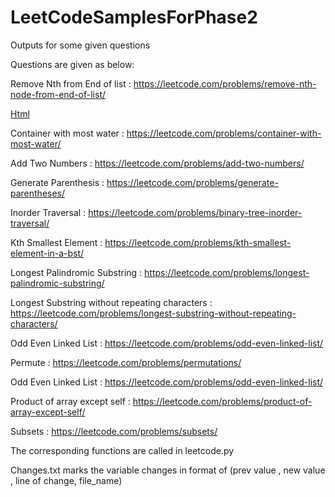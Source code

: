 # LeetCodeSamplesForPhase2
Outputs for some given questions

Questions are given as below:

Remove Nth from End of list : https://leetcode.com/problems/remove-nth-node-from-end-of-list/

[Html](Add2Numbers.html)

Container with most water : https://leetcode.com/problems/container-with-most-water/

Add Two Numbers : https://leetcode.com/problems/add-two-numbers/

Generate Parenthesis : https://leetcode.com/problems/generate-parentheses/

Inorder Traversal : https://leetcode.com/problems/binary-tree-inorder-traversal/

Kth Smallest Element : https://leetcode.com/problems/kth-smallest-element-in-a-bst/

Longest Palindromic Substring : https://leetcode.com/problems/longest-palindromic-substring/

Longest Substring without repeating characters : https://leetcode.com/problems/longest-substring-without-repeating-characters/

Odd Even Linked List : https://leetcode.com/problems/odd-even-linked-list/

Permute : https://leetcode.com/problems/permutations/

Odd Even Linked List : https://leetcode.com/problems/odd-even-linked-list/

Product of array except self : https://leetcode.com/problems/product-of-array-except-self/

Subsets : https://leetcode.com/problems/subsets/

The corresponding functions are called in leetcode.py

Changes.txt marks the variable changes in format of (prev value , new value , line of change,  file_name)



